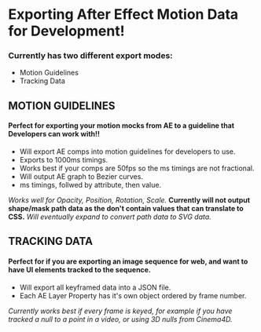 # Exporting After Effect Motion Data for Development!

### Currently has two different export modes: 
* Motion Guidelines
* Tracking Data 


## MOTION GUIDELINES

#### Perfect for exporting your motion mocks from AE to a guideline that Developers can work with!!

* Will export AE comps into motion guidelines for developers to use.
* Exports to 1000ms timings.
* Works best if your comps are 50fps so the ms timings are not fractional.
* Will output AE graph to Bezier curves.
* ms timings, follwed by attribute, then value.

*Works well for Opacity, Position, Rotation, Scale.* 
**Currently will not output shape/mask path data as the don't contain values that can translate to CSS.**
*Will eventually expand to convert path data to SVG data.*




## TRACKING DATA

#### Perfect for if you are exporting an image sequence for web, and want to have UI elements tracked to the sequence.

* Will export all keyframed data into a JSON file. 
* Each AE Layer Property has it's own object ordered by frame number.

*Currently works best if every frame is keyed, for example if you have tracked a null to a point in a video, or using 3D nulls from Cinema4D.*

